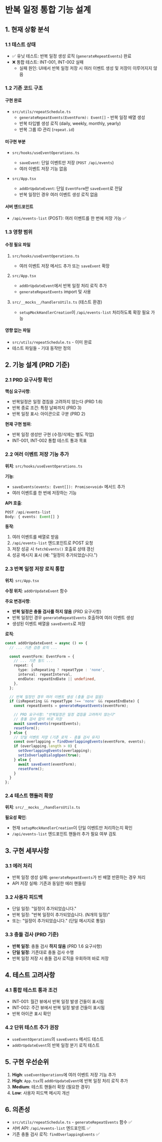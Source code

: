 # 반복 일정 통합 기능 설계

## 1. 현재 상황 분석

### 1.1 테스트 상태

- ✅ 유닛 테스트: 반복 일정 생성 로직 (`generateRepeatEvents`) 완료
- ❌ 통합 테스트: INT-001, INT-002 실패
  - 실패 원인: UI에서 반복 일정 저장 시 여러 이벤트 생성 및 저장이 이루어지지 않음

### 1.2 기존 코드 구조

#### 구현 완료

- `src/utils/repeatSchedule.ts`
  - `generateRepeatEvents(EventForm): Event[]` - 반복 일정 배열 생성
  - 반복 타입별 생성 로직 (daily, weekly, monthly, yearly)
  - 반복 그룹 ID 관리 (`repeat.id`)

#### 미구현 부분

- `src/hooks/useEventOperations.ts`
  - `saveEvent`: 단일 이벤트만 저장 (`POST /api/events`)
  - 여러 이벤트 저장 기능 없음

- `src/App.tsx`
  - `addOrUpdateEvent`: 단일 `EventForm`만 `saveEvent`로 전달
  - 반복 일정인 경우 여러 이벤트 생성 로직 없음

#### 서버 엔드포인트

- `/api/events-list` (POST): 여러 이벤트를 한 번에 저장 가능 ✅

### 1.3 영향 범위

#### 수정 필요 파일

1. `src/hooks/useEventOperations.ts`
   - 여러 이벤트 저장 메서드 추가 또는 `saveEvent` 확장

2. `src/App.tsx`
   - `addOrUpdateEvent`에서 반복 일정 처리 로직 추가
   - `generateRepeatEvents` import 및 사용

3. `src/__mocks__/handlersUtils.ts` (테스트 환경)
   - `setupMockHandlerCreation`이 `/api/events-list` 처리하도록 확장 필요 가능

#### 영향 없는 파일

- `src/utils/repeatSchedule.ts` - 이미 완료
- 테스트 파일들 - 기대 동작만 정의

## 2. 기능 설계 (PRD 기준)

### 2.1 PRD 요구사항 확인

**핵심 요구사항**:

- 반복일정은 일정 겹침을 고려하지 않는다 (PRD 1.6)
- 반복 종료 조건: 특정 날짜까지 (PRD 3)
- 반복 일정 표시: 아이콘으로 구분 (PRD 2)

**현재 구현 범위**:

- 반복 일정 생성만 구현 (수정/삭제는 별도 작업)
- INT-001, INT-002 통합 테스트 통과 목표

### 2.2 여러 이벤트 저장 기능 추가

**위치**: `src/hooks/useEventOperations.ts`

**기능**:

- `saveEvents(events: Event[]): Promise<void>` 메서드 추가
- 여러 이벤트를 한 번에 저장하는 기능

**API 호출**:

```typescript
POST /api/events-list
Body: { events: Event[] }
```

**동작**:

1. 여러 이벤트를 배열로 받음
2. `/api/events-list` 엔드포인트로 POST 요청
3. 저장 성공 시 `fetchEvents()` 호출로 상태 갱신
4. 성공 메시지 표시 (예: "일정이 추가되었습니다.")

### 2.3 반복 일정 저장 로직 통합

**위치**: `src/App.tsx`

**수정 위치**: `addOrUpdateEvent` 함수

**주요 변경사항**:

- **반복 일정은 충돌 검사를 하지 않음** (PRD 요구사항)
- 반복 일정인 경우 `generateRepeatEvents` 호출하여 여러 이벤트 생성
- 생성된 이벤트 배열을 `saveEvents`로 저장

**로직**:

```typescript
const addOrUpdateEvent = async () => {
  // ... 기존 검증 로직 ...

  const eventForm: EventForm = {
    // ... 기존 필드 ...
    repeat: {
      type: isRepeating ? repeatType : 'none',
      interval: repeatInterval,
      endDate: repeatEndDate || undefined,
    },
  };

  // 반복 일정인 경우 여러 이벤트 생성 (충돌 검사 없음)
  if (isRepeating && repeatType !== 'none' && repeatEndDate) {
    const repeatEvents = generateRepeatEvents(eventForm);

    // PRD 요구사항: "반복일정은 일정 겹침을 고려하지 않는다"
    // 충돌 검사 없이 바로 저장
    await saveEvents(repeatEvents);
    resetForm();
  } else {
    // 단일 이벤트 저장 (기존 로직 - 충돌 검사 유지)
    const overlapping = findOverlappingEvents(eventForm, events);
    if (overlapping.length > 0) {
      setOverlappingEvents(overlapping);
      setIsOverlapDialogOpen(true);
    } else {
      await saveEvent(eventForm);
      resetForm();
    }
  }
};
```

### 2.4 테스트 핸들러 확장

**위치**: `src/__mocks__/handlersUtils.ts`

**필요성 확인**:

- 현재 `setupMockHandlerCreation`이 단일 이벤트만 처리하는지 확인
- `/api/events-list` 엔드포인트 핸들러 추가 필요 여부 검토

## 3. 구현 세부사항

### 3.1 에러 처리

- 반복 일정 생성 실패: `generateRepeatEvents`가 빈 배열 반환하는 경우 처리
- API 저장 실패: 기존과 동일한 에러 핸들링

### 3.2 사용자 피드백

- 단일 일정: "일정이 추가되었습니다."
- 반복 일정: "반복 일정이 추가되었습니다. (N개의 일정)"
- 또는: "일정이 추가되었습니다." (단일 메시지로 통일)

### 3.3 충돌 검사 (PRD 기준)

- **반복 일정**: 충돌 검사 **하지 않음** (PRD 1.6 요구사항)
- **단일 일정**: 기존대로 충돌 검사 수행
- 반복 일정 저장 시 충돌 검사 로직을 우회하여 바로 저장

## 4. 테스트 고려사항

### 4.1 통합 테스트 통과 조건

- INT-001: 월간 뷰에서 반복 일정 발생 건들이 표시됨
- INT-002: 주간 뷰에서 반복 일정 발생 건들이 표시됨
- 반복 아이콘 표시 확인

### 4.2 단위 테스트 추가 권장

- `useEventOperations`의 `saveEvents` 메서드 테스트
- `addOrUpdateEvent`의 반복 일정 분기 로직 테스트

## 5. 구현 우선순위

1. **High**: `useEventOperations`에 여러 이벤트 저장 기능 추가
2. **High**: `App.tsx`의 `addOrUpdateEvent`에 반복 일정 처리 로직 추가
3. **Medium**: 테스트 핸들러 확장 (필요한 경우)
4. **Low**: 사용자 피드백 메시지 개선

## 6. 의존성

- `src/utils/repeatSchedule.ts` - `generateRepeatEvents` 함수 ✅
- 서버 API: `/api/events-list` 엔드포인트 ✅
- 기존 충돌 검사 로직: `findOverlappingEvents` ✅
